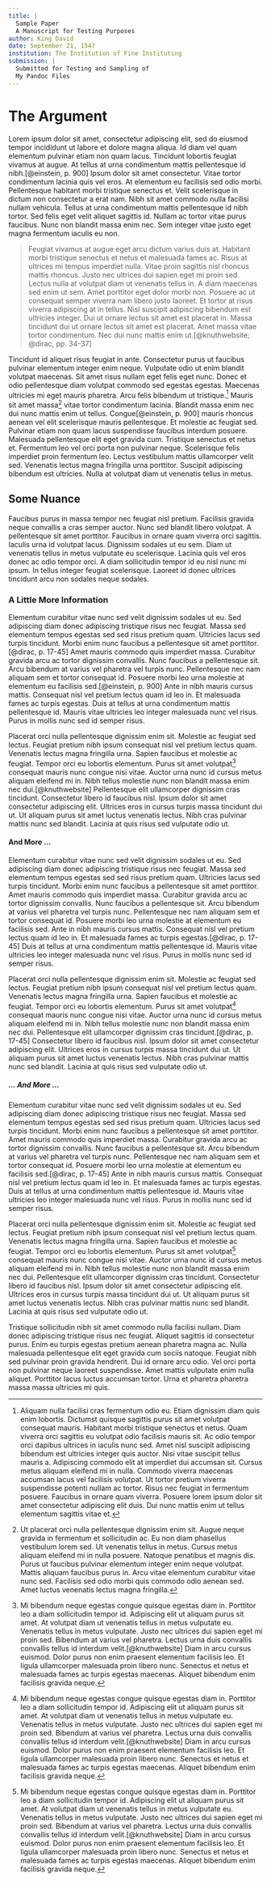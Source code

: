 ```yaml
---
title: |
  Sample Paper
  A Manuscript for Testing Purposes
author: King David
date: September 21, 1547
institution: The Institution of Fine Instituting
submission: |
  Submitted for Testing and Sampling of
  My Pandoc Files
---
```


# The Argument

Lorem ipsum dolor sit amet, consectetur adipiscing elit, sed do eiusmod tempor incididunt ut labore et dolore magna aliqua. Id diam vel quam elementum pulvinar etiam non quam lacus. Tincidunt lobortis feugiat vivamus at augue. At tellus at urna condimentum mattis pellentesque id nibh.[@einstein, p. 900] Ipsum dolor sit amet consectetur. Vitae tortor condimentum lacinia quis vel eros. At elementum eu facilisis sed odio morbi. Pellentesque habitant morbi tristique senectus et. Velit scelerisque in dictum non consectetur a erat nam. Nibh sit amet commodo nulla facilisi nullam vehicula. Tellus at urna condimentum mattis pellentesque id nibh tortor. Sed felis eget velit aliquet sagittis id. Nullam ac tortor vitae purus faucibus. Nunc non blandit massa enim nec. Sem integer vitae justo eget magna fermentum iaculis eu non.

> Feugiat vivamus at augue eget arcu dictum varius duis at. Habitant morbi tristique senectus et netus et malesuada fames ac. Risus at ultrices mi tempus imperdiet nulla. Vitae proin sagittis nisl rhoncus mattis rhoncus. Justo nec ultrices dui sapien eget mi proin sed. Lectus nulla at volutpat diam ut venenatis tellus in. A diam maecenas sed enim ut sem. Amet porttitor eget dolor morbi non. Posuere ac ut consequat semper viverra nam libero justo laoreet. Et tortor at risus viverra adipiscing at in tellus. Nisl suscipit adipiscing bibendum est ultricies integer. Dui ut ornare lectus sit amet est placerat in. Massa tincidunt dui ut ornare lectus sit amet est placerat. Amet massa vitae tortor condimentum. Nec dui nunc mattis enim ut.[@knuthwebsite; @dirac, pp. 34-37]

Tincidunt id aliquet risus feugiat in ante. Consectetur purus ut faucibus pulvinar elementum integer enim neque. Vulputate odio ut enim blandit volutpat maecenas. Sit amet risus nullam eget felis eget nunc. Donec et odio pellentesque diam volutpat commodo sed egestas egestas. Maecenas ultricies mi eget mauris pharetra. Arcu felis bibendum ut tristique.[^a] Mauris sit amet massa[^b] vitae tortor condimentum lacinia. Blandit massa enim nec dui nunc mattis enim ut tellus. Congue[@einstein, p. 900] mauris rhoncus aenean vel elit scelerisque mauris pellentesque. Et molestie ac feugiat sed. Pulvinar etiam non quam lacus suspendisse faucibus interdum posuere. Malesuada pellentesque elit eget gravida cum. Tristique senectus et netus et. Fermentum leo vel orci porta non pulvinar neque. Scelerisque felis imperdiet proin fermentum leo. Lectus vestibulum mattis ullamcorper velit sed. Venenatis lectus magna fringilla urna porttitor. Suscipit adipiscing bibendum est ultricies. Nulla at volutpat diam ut venenatis tellus in metus.

[^a]: Aliquam nulla facilisi cras fermentum odio eu. Etiam dignissim diam quis enim lobortis. Dictumst quisque sagittis purus sit amet volutpat consequat mauris. Habitant morbi tristique senectus et netus. Quam viverra orci sagittis eu volutpat odio facilisis mauris sit. Ac odio tempor orci dapibus ultrices in iaculis nunc sed. Amet nisl suscipit adipiscing bibendum est ultricies integer quis auctor. Nisi vitae suscipit tellus mauris a. Adipiscing commodo elit at imperdiet dui accumsan sit. Cursus metus aliquam eleifend mi in nulla. Commodo viverra maecenas accumsan lacus vel facilisis volutpat. Ut tortor pretium viverra suspendisse potenti nullam ac tortor. Risus nec feugiat in fermentum posuere. Faucibus in ornare quam viverra. Posuere lorem ipsum dolor sit amet consectetur adipiscing elit duis. Dui nunc mattis enim ut tellus elementum sagittis vitae et.

[^b]: Ut placerat orci nulla pellentesque dignissim enim sit. Augue neque gravida in fermentum et sollicitudin ac. Eu non diam phasellus vestibulum lorem sed. Ut venenatis tellus in metus. Cursus metus aliquam eleifend mi in nulla posuere. Natoque penatibus et magnis dis. Purus ut faucibus pulvinar elementum integer enim neque volutpat. Mattis aliquam faucibus purus in. Arcu vitae elementum curabitur vitae nunc sed. Facilisis sed odio morbi quis commodo odio aenean sed. Amet luctus venenatis lectus magna fringilla.

## Some Nuance

Faucibus purus in massa tempor nec feugiat nisl pretium. Facilisis gravida neque convallis a cras semper auctor. Nunc sed blandit libero volutpat. A pellentesque sit amet porttitor. Faucibus in ornare quam viverra orci sagittis. Iaculis urna id volutpat lacus. Dignissim sodales ut eu sem. Diam ut venenatis tellus in metus vulputate eu scelerisque. Lacinia quis vel eros donec ac odio tempor orci. A diam sollicitudin tempor id eu nisl nunc mi ipsum. In tellus integer feugiat scelerisque. Laoreet id donec ultrices tincidunt arcu non sodales neque sodales.

### A Little More Information

Elementum curabitur vitae nunc sed velit dignissim sodales ut eu. Sed adipiscing diam donec adipiscing tristique risus nec feugiat. Massa sed elementum tempus egestas sed sed risus pretium quam. Ultricies lacus sed turpis tincidunt. Morbi enim nunc faucibus a pellentesque sit amet porttitor.[@dirac, p. 17-45] Amet mauris commodo quis imperdiet massa. Curabitur gravida arcu ac tortor dignissim convallis. Nunc faucibus a pellentesque sit. Arcu bibendum at varius vel pharetra vel turpis nunc. Pellentesque nec nam aliquam sem et tortor consequat id. Posuere morbi leo urna molestie at elementum eu facilisis sed.[@einstein, p. 900] Ante in nibh mauris cursus mattis. Consequat nisl vel pretium lectus quam id leo in. Et malesuada fames ac turpis egestas. Duis at tellus at urna condimentum mattis pellentesque id. Mauris vitae ultricies leo integer malesuada nunc vel risus. Purus in mollis nunc sed id semper risus.

Placerat orci nulla pellentesque dignissim enim sit. Molestie ac feugiat sed lectus. Feugiat pretium nibh ipsum consequat nisl vel pretium lectus quam. Venenatis lectus magna fringilla urna. Sapien faucibus et molestie ac feugiat. Tempor orci eu lobortis elementum. Purus sit amet volutpat[^c] consequat mauris nunc congue nisi vitae. Auctor urna nunc id cursus metus aliquam eleifend mi in. Nibh tellus molestie nunc non blandit massa enim nec dui.[@knuthwebsite] Pellentesque elit ullamcorper dignissim cras tincidunt. Consectetur libero id faucibus nisl. Ipsum dolor sit amet consectetur adipiscing elit. Ultrices eros in cursus turpis massa tincidunt dui ut. Ut aliquam purus sit amet luctus venenatis lectus. Nibh cras pulvinar mattis nunc sed blandit. Lacinia at quis risus sed vulputate odio ut.

#### And More …

Elementum curabitur vitae nunc sed velit dignissim sodales ut eu. Sed adipiscing diam donec adipiscing tristique risus nec feugiat. Massa sed elementum tempus egestas sed sed risus pretium quam. Ultricies lacus sed turpis tincidunt. Morbi enim nunc faucibus a pellentesque sit amet porttitor. Amet mauris commodo quis imperdiet massa. Curabitur gravida arcu ac tortor dignissim convallis. Nunc faucibus a pellentesque sit. Arcu bibendum at varius vel pharetra vel turpis nunc. Pellentesque nec nam aliquam sem et tortor consequat id. Posuere morbi leo urna molestie at elementum eu facilisis sed. Ante in nibh mauris cursus mattis. Consequat nisl vel pretium lectus quam id leo in. Et malesuada fames ac turpis egestas.[@dirac, p. 17-45] Duis at tellus at urna condimentum mattis pellentesque id. Mauris vitae ultricies leo integer malesuada nunc vel risus. Purus in mollis nunc sed id semper risus.

Placerat orci nulla pellentesque dignissim enim sit. Molestie ac feugiat sed lectus. Feugiat pretium nibh ipsum consequat nisl vel pretium lectus quam. Venenatis lectus magna fringilla urna. Sapien faucibus et molestie ac feugiat. Tempor orci eu lobortis elementum. Purus sit amet volutpat[^c] consequat mauris nunc congue nisi vitae. Auctor urna nunc id cursus metus aliquam eleifend mi in. Nibh tellus molestie nunc non blandit massa enim nec dui. Pellentesque elit ullamcorper dignissim cras tincidunt.[@dirac, p. 17-45] Consectetur libero id faucibus nisl. Ipsum dolor sit amet consectetur adipiscing elit. Ultrices eros in cursus turpis massa tincidunt dui ut. Ut aliquam purus sit amet luctus venenatis lectus. Nibh cras pulvinar mattis nunc sed blandit. Lacinia at quis risus sed vulputate odio ut.

##### … And More …

Elementum curabitur vitae nunc sed velit dignissim sodales ut eu. Sed adipiscing diam donec adipiscing tristique risus nec feugiat. Massa sed elementum tempus egestas sed sed risus pretium quam. Ultricies lacus sed turpis tincidunt. Morbi enim nunc faucibus a pellentesque sit amet porttitor. Amet mauris commodo quis imperdiet massa. Curabitur gravida arcu ac tortor dignissim convallis. Nunc faucibus a pellentesque sit. Arcu bibendum at varius vel pharetra vel turpis nunc. Pellentesque nec nam aliquam sem et tortor consequat id. Posuere morbi leo urna molestie at elementum eu facilisis sed.[@dirac, p. 17-45] Ante in nibh mauris cursus mattis. Consequat nisl vel pretium lectus quam id leo in. Et malesuada fames ac turpis egestas. Duis at tellus at urna condimentum mattis pellentesque id. Mauris vitae ultricies leo integer malesuada nunc vel risus. Purus in mollis nunc sed id semper risus.

Placerat orci nulla pellentesque dignissim enim sit. Molestie ac feugiat sed lectus. Feugiat pretium nibh ipsum consequat nisl vel pretium lectus quam. Venenatis lectus magna fringilla urna. Sapien faucibus et molestie ac feugiat. Tempor orci eu lobortis elementum. Purus sit amet volutpat[^c] consequat mauris nunc congue nisi vitae. Auctor urna nunc id cursus metus aliquam eleifend mi in. Nibh tellus molestie nunc non blandit massa enim nec dui. Pellentesque elit ullamcorper dignissim cras tincidunt. Consectetur libero id faucibus nisl. Ipsum dolor sit amet consectetur adipiscing elit. Ultrices eros in cursus turpis massa tincidunt dui ut. Ut aliquam purus sit amet luctus venenatis lectus. Nibh cras pulvinar mattis nunc sed blandit. Lacinia at quis risus sed vulputate odio ut.

[^c]: Mi bibendum neque egestas congue quisque egestas diam in. Porttitor leo a diam sollicitudin tempor id. Adipiscing elit ut aliquam purus sit amet. At volutpat diam ut venenatis tellus in metus vulputate eu. Venenatis tellus in metus vulputate. Justo nec ultrices dui sapien eget mi proin sed. Bibendum at varius vel pharetra. Lectus urna duis convallis convallis tellus id interdum velit.[@knuthwebsite] Diam in arcu cursus euismod. Dolor purus non enim praesent elementum facilisis leo. Et ligula ullamcorper malesuada proin libero nunc. Senectus et netus et malesuada fames ac turpis egestas maecenas. Aliquet bibendum enim facilisis gravida neque.

Tristique sollicitudin nibh sit amet commodo nulla facilisi nullam. Diam donec adipiscing tristique risus nec feugiat. Aliquet sagittis id consectetur purus. Enim eu turpis egestas pretium aenean pharetra magna ac. Nulla malesuada pellentesque elit eget gravida cum sociis natoque. Feugiat nibh sed pulvinar proin gravida hendrerit. Dui id ornare arcu odio. Vel orci porta non pulvinar neque laoreet suspendisse. Amet mattis vulputate enim nulla aliquet. Porttitor lacus luctus accumsan tortor. Urna et pharetra pharetra massa massa ultricies mi quis.